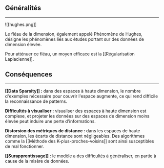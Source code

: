 

## Généralités

<hr>

![[hughes.png]]

Le fléau de la dimension, également appelé Phénomène de Hughes, désigne les phénomènes liés aux études portant sur des données de dimension élevée.

Pour atténuer ce fléau, un moyen efficace est la [[Régularisation Laplacienne]].


## Conséquences

<hr>

**[[Data Sparsity]] :** dans des espaces à haute dimension, le nombre d'exemples nécessaire pour couvrir l'espace augmente, ce qui rend difficile la reconnaissance de patterns.

**Difficultés à visualiser :** visualiser des espaces à haute dimension est complexe, et projeter les données sur des espaces de dimension moins élevée peut induire une perte d'informations.

**Distorsion des métriques de distance :** dans les espaces de haute dimension, les écarts de distance sont négligeables. Des algorithmes comme la [[Méthode des K-plus-proches-voisins]] sont ainsi susceptibles de mal fonctionner.

**[[Surapprentissage]] :** le modèle a des difficultés à généraliser, en partie à cause de la misère de données.